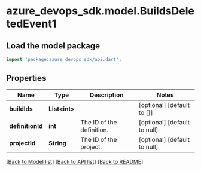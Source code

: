 # azure_devops_sdk.model.BuildsDeletedEvent1

## Load the model package
```dart
import 'package:azure_devops_sdk/api.dart';
```

## Properties
Name | Type | Description | Notes
------------ | ------------- | ------------- | -------------
**buildIds** | **List&lt;int&gt;** |  | [optional] [default to []]
**definitionId** | **int** | The ID of the definition. | [optional] [default to null]
**projectId** | **String** | The ID of the project. | [optional] [default to null]

[[Back to Model list]](../README.md#documentation-for-models) [[Back to API list]](../README.md#documentation-for-api-endpoints) [[Back to README]](../README.md)


